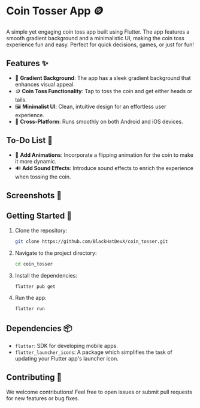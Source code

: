# Coin Tosser App 🪙

A simple yet engaging coin toss app built using Flutter. The app features a smooth gradient background and a minimalistic UI, making the coin toss experience fun and easy. Perfect for quick decisions, games, or just for fun!

## Features ✨

- 🎨 **Gradient Background**: The app has a sleek gradient background that enhances visual appeal.
- 🪙 **Coin Toss Functionality**: Tap to toss the coin and get either heads or tails.
- 🖼️ **Minimalist UI**: Clean, intuitive design for an effortless user experience.
- 📱 **Cross-Platform**: Runs smoothly on both Android and iOS devices.

## To-Do List 📝

- 🔄 **Add Animations**: Incorporate a flipping animation for the coin to make it more dynamic.
- 🔊 **Add Sound Effects**: Introduce sound effects to enrich the experience when tossing the coin.

## Screenshots 📸

## Getting Started 🚀

1. Clone the repository:
   ```bash
   git clone https://github.com/BlackHatDevX/coin_tosser.git
   ```
2. Navigate to the project directory:
   ```bash
   cd coin_tosser
   ```
3. Install the dependencies:
   ```bash
   flutter pub get
   ```
4. Run the app:
   ```bash
   flutter run
   ```

## Dependencies 📦

- `flutter`: SDK for developing mobile apps.
- `flutter_launcher_icons`: A package which simplifies the task of updating your Flutter app's launcher icon.

## Contributing 🤝

We welcome contributions! Feel free to open issues or submit pull requests for new features or bug fixes.
